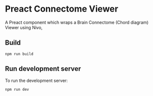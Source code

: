 # Preact Connectome Viewer

A Preact component which wraps a Brain Connectome (Chord diagram) Viewer using Nivo,

## Build

```
npm run build
```

## Run development server

To run the development server:

```
npm run dev
```
